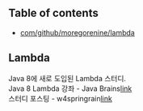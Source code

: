 ## Table of contents
- [com/github/moregorenine/lambda](#Lambda)

## Lambda
Java 8에 새로 도입된 Lambda 스터디.  
Java 8 Lambda 강좌 - Java Brains[link](https://javabrains.io/courses/java_lambdabasics/ "Java 8 Lambda 강좌 Link")  
스터디 포스팅 - w4springrain[link](https://moregorenine.github.io/java/lambda/ "스터디 포스팅 Link")
